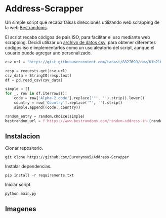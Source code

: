 # Address-Scrapper
Un simple script que recaba falsas direcciones utilizando web scrapping de la web [Bestrandoms](https://www.bestrandoms.com/random-address-in-0). 

El script recaba códigos de pais ISO, para facilitar el uso mediante web scrapping. Decidí utilizar un [archivo de datos csv,](https://gist.github.com/tadast/8827699) para obtener diferentes códigos iso e implementarlos como un uso aleatorio del script, aunque el usuario puede agregar uno personalizado.

````python
csv_url = "https://gist.githubusercontent.com/tadast/8827699/raw/61b2107766d6fd51e2bd02d9f78f6be081340efc/countries_codes_and_coordinates.csv"

resp = requests.get(csv_url)
csv_data = StringIO(resp.text)
df = pd.read_csv(csv_data)

simple = []
for _, row in df.iterrows():
    code = row['Alpha-2 code'].replace('"', '').strip().lower()
    country = row['Country'].replace('"', '').strip()
    simple.append((code, country))

random_entry = random.choice(simple)
bestrandom_url = f'https://www.bestrandoms.com/random-address-in-{random_entry[0]}?quantity=1'
````

## Instalacion

Clonar repositorio.
```
git clone https://github.com/Euronymou5/Address-Scrapper
```

Instalar dependencias.
```
pip install -r requirements.txt
```

Iniciar script.
```
python main.py
````

## Imagenes
